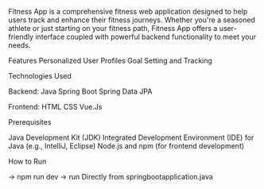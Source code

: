 Fitness App is a comprehensive fitness web application designed to help users track and enhance their fitness journeys. 
Whether you're a seasoned athlete or just starting on your fitness path, Fitness App offers a user-friendly interface coupled with powerful backend functionality to meet your needs.

Features
Personalized User Profiles
Goal Setting and Tracking

Technologies Used

Backend:
Java Spring Boot
Spring Data JPA


Frontend:
HTML
CSS
Vue.Js

Prerequisites

Java Development Kit (JDK)
Integrated Development Environment (IDE) for Java (e.g., IntelliJ, Eclipse)
Node.js and npm (for frontend development)


How to Run

-> npm run dev
-> run Directly from springbootapplication.java













